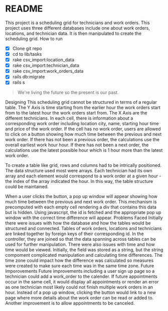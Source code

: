 # README

This project is a scheduling grid for technicians and work orders. This project uses three different databases include one about work orders, locations, and technician data. It is then manipulated to create the scheduling grid. 
How to run

- [x] Clone git repo
- [x] cd to lib/tasks
- [x] rake csv_import:location_data 
- [x] rake csv_import:technician_data
- [x] rake csv_import:work_orders_data
- [x] rails db:migrate
- [x] rails s

> We're living the future so
> the present is our past.


Designing
This scheduling grid cannot be structured in terms of a regular table. The Y Axis is time starting from the earlier hour the work orders start from to the latest hour the work orders start from. The X Axis are the different technicians. In each cell, there is information about a corresponding work order including location city, name, starting hour time and price of the work order. If the cell has no work order, users are allowed to click on a button showing how much time between the previous and next work order. If there has not been a previous order, the calculations use the overall earliest work hour hour. If there has not been a next order, the calculations use the latest possible hour which is 1 hour more than the latest work order.

To create a table like grid, rows and columns had to be intrically positioned. The data structure used most were arrays. Each technician had its own array and each element would correspond to a work order at a given hour - the index of the array indicated the hour. In this way, the table structure could be maintained. 

When a user clicks the button, a pop up window will appear showing how much time between the previous and next work order. This mechanism is precomputed with each empty cell rendering a div that contains this data but is hidden. Using javascript, the id is fetched and the appropriate pop up window with the correct time difference will appear.
Problems Faced
Initially there were issues with how the database and how the tables would be structured and connected. Tables of work orders, locations and technicians are linked together by foreign keys of their corresponding id. In the controller, they are joined so that the data spanning across tables can be used for further manipulation. There were also issues with time and how time would be viewed. Initially, the field was stored as a string, but the string compoment complicated manipulation and calculating time differences. The time zone could impact how the difference was calculated so measures were created to make sure each time was in the same time zone.
Future Imporovements
Future improvements including a user sign up page so a technician could add a work_order to the calender. If future appointments occur in the same cell, it would display all appointments or render an error as one technician most likely could not finish multiple work orders in an hour. Instead of a pop up window, clicking the button would link to a new page where more details about the work order can be read or added to. Another improvement is to allow appointments to be canceled. 
